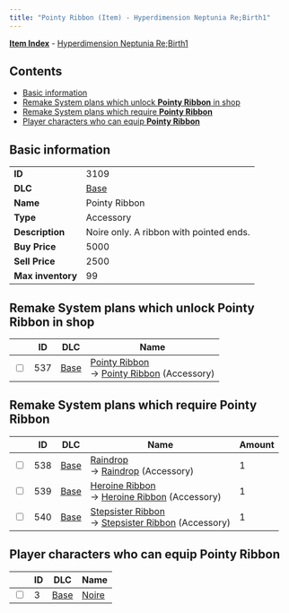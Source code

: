 ```yaml
---
title: "Pointy Ribbon (Item) - Hyperdimension Neptunia Re;Birth1"
---
```


[**Item Index**](/neptunia/rb1/item/index.html) - [Hyperdimension Neptunia Re;Birth1](/neptunia/rb1)

## Contents

- [Basic information](#basic-information)
- [Remake System plans which unlock **Pointy Ribbon** in shop](#remake-system-plans-which-unlock-pointy-ribbon-in-shop)
- [Remake System plans which require **Pointy Ribbon**](#remake-system-plans-which-require-pointy-ribbon)
- [Player characters who can equip **Pointy Ribbon**](#player-characters-who-can-equip-pointy-ribbon)

## Basic information

|   |   |
| -- | -- |
| **ID** | 3109 |
| **DLC** | [Base](/neptunia/rb1/dlc/1-base.html) |
| **Name** | Pointy Ribbon |
| **Type** | Accessory |
| **Description** | Noire only. A ribbon with pointed ends. |
| **Buy Price** | 5000 |
| **Sell Price** | 2500 |
| **Max inventory** | 99 |

## Remake System plans which unlock **Pointy Ribbon** in shop

|    | ID | DLC | Name |
| -- | -- | --- | ---- |
| <input type="checkbox" id="rb1-remake-1-537" class="trackbox" /> | 537 | [Base](/neptunia/rb1/dlc/1-base.html) | [Pointy Ribbon](/neptunia/rb1/remake/1-537-pointy-ribbon.html)<br />→ [Pointy Ribbon](/neptunia/rb1/item/1-3109-pointy-ribbon.html) (Accessory) |

## Remake System plans which require **Pointy Ribbon**

|    | ID | DLC | Name | Amount |
| -- | -- | --- | ---- | ------ |
| <input type="checkbox" id="rb1-remake-1-538" class="trackbox" /> | 538 | [Base](/neptunia/rb1/dlc/1-base.html) | [Raindrop](/neptunia/rb1/remake/1-538-raindrop.html)<br />→ [Raindrop](/neptunia/rb1/item/1-3110-raindrop.html) (Accessory) | 1 |
| <input type="checkbox" id="rb1-remake-1-539" class="trackbox" /> | 539 | [Base](/neptunia/rb1/dlc/1-base.html) | [Heroine Ribbon](/neptunia/rb1/remake/1-539-heroine-ribbon.html)<br />→ [Heroine Ribbon](/neptunia/rb1/item/1-3111-heroine-ribbon.html) (Accessory) | 1 |
| <input type="checkbox" id="rb1-remake-1-540" class="trackbox" /> | 540 | [Base](/neptunia/rb1/dlc/1-base.html) | [Stepsister Ribbon](/neptunia/rb1/remake/1-540-stepsister-ribbon.html)<br />→ [Stepsister Ribbon](/neptunia/rb1/item/1-3112-stepsister-ribbon.html) (Accessory) | 1 |

## Player characters who can equip **Pointy Ribbon**

|    | ID | DLC | Name |
| -- | -- | --- | ---- |
| <input type="checkbox" id="rb1-player-1-3" class="trackbox" /> | 3 | [Base](/neptunia/rb1/dlc/1-base.html) | [Noire](/neptunia/rb1/player/1-3-noire.html) |